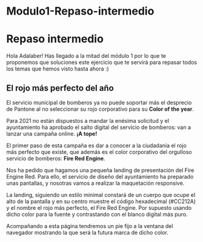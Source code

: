 # Modulo1-Repaso-intermedio

# Repaso intermedio

Hola Adalaber! Has llegado a la mitad del módulo 1 por lo que te proponemos que soluciones este ejercicio que te servirá para repasar todos los temas que hemos visto hasta ahora :)

## El rojo más perfecto del año

El servicio municipal de bomberos ya no puede soportar más el desprecio de Pantone al no seleccionar su rojo corporativo para su **Color of the year**.

Para 2021 no están dispuestos a mandar la enésima solicitud y el ayuntamiento ha aprobado el salto digital del servicio de bomberos: van a lanzar una campaña online. **¡A tope!**

El primer paso de esta campaña es dar a conocer a la ciudadanía el rojo más perfecto que existe, que además es el color corporativo del orgulloso servicio de bomberos: **Fire Red Engine**.

Nos ha pedido que hagamos una pequeña landing de presentación del Fire Engine Red. Para ello, el servicio de diseño del ayuntamiento ha preparado unas pantallas, y nosotras vamos a realizar la maquetación responsive.

La landing, siguiendo un estilo minimal constará de un cuerpo que ocupe el alto de la pantalla y en su centro muestre el código hexadecimal (#CC212A) y el nombre el rojo más perfecto, el Fire Red Engine. Por supuesto usando dicho color para la fuente y contrastando con el blanco digital más puro.

Acompañando a esta página tendremos un pie fijo a la ventana del navegador mostrando la que será la futura marca de dicho color.


